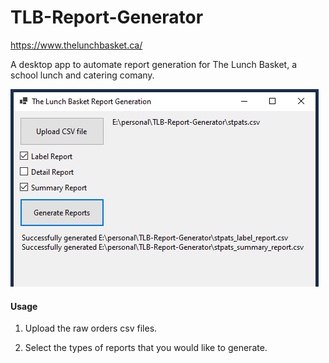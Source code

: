 # TLB-Report-Generator

https://www.thelunchbasket.ca/

A desktop app to automate report generation for The Lunch Basket, a school lunch and catering comany.

![tlb_report_generator](screenshot.png)

#### Usage
1. Upload the raw orders csv files.

2. Select the types of reports that you would like to generate.
